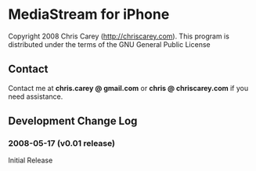 # MediaStream for iPhone #
Copyright 2008 Chris Carey (http://chriscarey.com).
This program is distributed under the terms of the GNU General Public License

## Contact ##
Contact me at **chris.carey @ gmail.com**
or **chris @ chriscarey.com** if you need assistance.

## Development Change Log ##

### 2008-05-17 (v0.01 release) ###

Initial Release